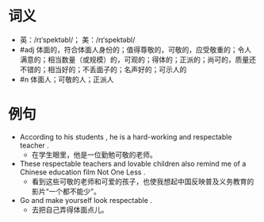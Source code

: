 # 词义
- 英：/rɪˈspektəbl/； 美：/rɪˈspektəbl/
- #adj 体面的，符合体面人身份的；值得尊敬的，可敬的，应受敬重的；令人满意的；相当数量（或规模）的，可观的；得体的；正派的；尚可的，质量还不错的；相当好的；不丢面子的；名声好的；可示人的
- #n 体面人；可敬的人；正派人
# 例句
- According to his students , he is a hard-working and respectable teacher .
	- 在学生眼里，他是一位勤勉可敬的老师。
- These respectable teachers and lovable children also remind me of a Chinese education film Not One Less .
	- 看到这些可敬的老师和可爱的孩子，也使我想起中国反映普及义务教育的影片“一个都不能少”。
- Go and make yourself look respectable .
	- 去把自己弄得体面点儿。
